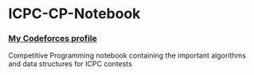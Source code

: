 # ICPC-CP-Notebook
### [My Codeforces profile](https://codeforces.com/profile/GLAYS)

Competitive Programming notebook containing the important algorithms and data structures for ICPC contests
